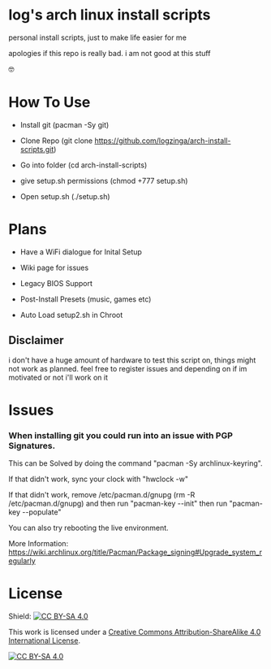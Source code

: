 # log's arch linux install scripts
personal install scripts, just to make life easier for me

apologies if this repo is really bad. i am not good at this stuff

🤓

# How To Use

* Install git (pacman -Sy git)

* Clone Repo (git clone https://github.com/logzinga/arch-install-scripts.git)

* Go into folder (cd arch-install-scripts)

* give setup.sh permissions (chmod +777 setup.sh)

* Open setup.sh (./setup.sh)

# Plans
* Have a WiFi dialogue for Inital Setup

* Wiki page for issues

* Legacy BIOS Support

* Post-Install Presets (music, games etc)

* Auto Load setup2.sh in Chroot

## Disclaimer

i don't have a huge amount of hardware to test this script on, things might not work as planned. feel free to register issues and depending on if im motivated or not i'll work on it

# Issues

### When installing git you could run into an issue with PGP Signatures.

This can be Solved by doing the command "pacman -Sy archlinux-keyring".

If that didn't work, sync your clock with "hwclock -w"

If that didn't work, remove /etc/pacman.d/gnupg (rm -R /etc/pacman.d/gnupg) and then run "pacman-key --init" then run "pacman-key --populate"

You can also try rebooting the live environment.

More Information: https://wiki.archlinux.org/title/Pacman/Package_signing#Upgrade_system_regularly

# License

Shield: [![CC BY-SA 4.0][cc-by-sa-shield]][cc-by-sa]

This work is licensed under a
[Creative Commons Attribution-ShareAlike 4.0 International License][cc-by-sa].

[![CC BY-SA 4.0][cc-by-sa-image]][cc-by-sa]

[cc-by-sa]: http://creativecommons.org/licenses/by-sa/4.0/
[cc-by-sa-image]: https://licensebuttons.net/l/by-sa/4.0/88x31.png
[cc-by-sa-shield]: https://img.shields.io/badge/License-CC%20BY--SA%204.0-lightgrey.svg
